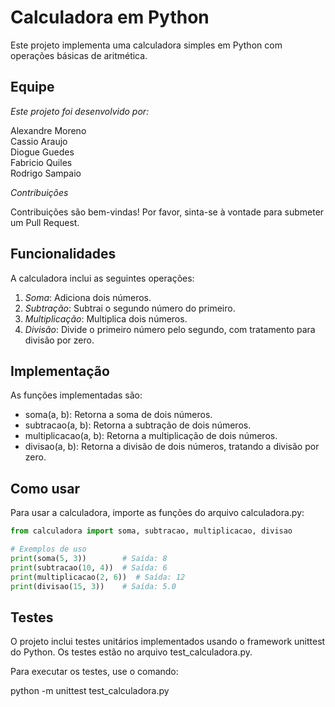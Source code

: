 # Calculadora em Python

Este projeto implementa uma calculadora simples em Python com operações básicas de aritmética.

## Equipe
*Este projeto foi desenvolvido por:*

Alexandre Moreno  
Cassio Araujo   
Diogue Guedes  
Fabricio Quiles  
Rodrigo Sampaio  

*Contribuições*

Contribuições são bem-vindas! Por favor, sinta-se à vontade para submeter um Pull Request.

## Funcionalidades

A calculadora inclui as seguintes operações:

1. *Soma*: Adiciona dois números.
2. *Subtração*: Subtrai o segundo número do primeiro.
3. *Multiplicação*: Multiplica dois números.
4. *Divisão*: Divide o primeiro número pelo segundo, com tratamento para divisão por zero.

## Implementação

As funções implementadas são:

- soma(a, b): Retorna a soma de dois números.
- subtracao(a, b): Retorna a subtração de dois números.
- multiplicacao(a, b): Retorna a multiplicação de dois números.
- divisao(a, b): Retorna a divisão de dois números, tratando a divisão por zero.

## Como usar

Para usar a calculadora, importe as funções do arquivo calculadora.py:

```python
from calculadora import soma, subtracao, multiplicacao, divisao

# Exemplos de uso
print(soma(5, 3))        # Saída: 8
print(subtracao(10, 4))  # Saída: 6
print(multiplicacao(2, 6))  # Saída: 12
print(divisao(15, 3))    # Saída: 5.0
```

## Testes

O projeto inclui testes unitários implementados usando o framework unittest do Python. Os testes estão no arquivo test_calculadora.py.

Para executar os testes, use o comando:

    
python -m unittest test_calculadora.py


